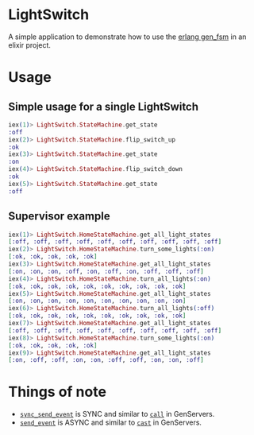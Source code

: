# LightSwitch

A simple application to demonstrate how to use the [erlang gen_fsm](http://erlang.org/doc/man/gen_fsm.html) in an elixir project.

# Usage

## Simple usage for a single LightSwitch

```elixir
iex(1)> LightSwitch.StateMachine.get_state
:off
iex(2)> LightSwitch.StateMachine.flip_switch_up
:ok
iex(3)> LightSwitch.StateMachine.get_state
:on
iex(4)> LightSwitch.StateMachine.flip_switch_down
:ok
iex(5)> LightSwitch.StateMachine.get_state
:off
```

## Supervisor example

```elixir
iex(1)> LightSwitch.HomeStateMachine.get_all_light_states
[:off, :off, :off, :off, :off, :off, :off, :off, :off, :off]
iex(2)> LightSwitch.HomeStateMachine.turn_some_lights(:on)
[:ok, :ok, :ok, :ok, :ok]
iex(3)> LightSwitch.HomeStateMachine.get_all_light_states
[:on, :on, :on, :off, :on, :off, :on, :off, :off, :off]
iex(4)> LightSwitch.HomeStateMachine.turn_all_lights(:on)
[:ok, :ok, :ok, :ok, :ok, :ok, :ok, :ok, :ok, :ok]
iex(5)> LightSwitch.HomeStateMachine.get_all_light_states
[:on, :on, :on, :on, :on, :on, :on, :on, :on, :on]
iex(6)> LightSwitch.HomeStateMachine.turn_all_lights(:off)
[:ok, :ok, :ok, :ok, :ok, :ok, :ok, :ok, :ok, :ok]
iex(7)> LightSwitch.HomeStateMachine.get_all_light_states
[:off, :off, :off, :off, :off, :off, :off, :off, :off, :off]
iex(8)> LightSwitch.HomeStateMachine.turn_some_lights(:on)
[:ok, :ok, :ok, :ok, :ok]
iex(9)> LightSwitch.HomeStateMachine.get_all_light_states
[:on, :off, :off, :on, :on, :off, :off, :on, :on, :off]
```

# Things of note

- [`sync_send_event`](http://erlang.org/doc/man/gen_fsm.html#sync_send_event-2) is SYNC and similar to [`call`](http://elixir-lang.org/docs/v1.0/elixir/GenServer.html#call/3) in GenServers.
- [`send_event`](http://erlang.org/doc/man/gen_fsm.html#send_event-2) is ASYNC and similar to [`cast`](http://elixir-lang.org/docs/v1.0/elixir/GenServer.html#cast/2) in GenServers.
